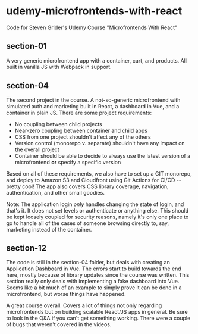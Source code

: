# udemy-microfrontends-with-react

Code for Steven Grider's Udemy Course "Microfrontends With React"

## section-01

A very generic microfrontend app with a container, cart, and products. All built in vanilla JS with Webpack in support.

## section-04

The second project in the course. A not-so-generic microfrontend with simulated auth and marketing built in React, a dashboard in Vue, and a container in plain JS. There are some project requirements:

- No coupling between child projects
- Near-zero coupling between container and child apps
- CSS from one project shouldn't affect any of the others
- Version control (monorepo v. separate) shouldn't have any impact on the overall project
- Container should be able to decide to always use the latest version of a microfrontend **or** specify a specific version

Based on all of these requirements, we also have to set up a GIT monorepo, and deploy to Amazon S3 and Cloudfront using Git Actions for CI/CD -- pretty cool! The app also covers CSS library coverage, navigation, authentication, and other small goodies.

Note: The application login _only_ handles changing the state of login, and that's it. It does not set levels or authenticate or anything else. This should be kept loosely coupled for security reasons, namely it's only one place to go to handle all of the cases of someone browsing directly to, say, marketing instead of the container.

## section-12

The code is still in the section-04 folder, but deals with creating an Application Dashboard in Vue. The errors start to build towards the end here, mostly because of library updates since the course was written. This section really only deals with implementing a fake dashboard into Vue. Seems like a bit much of an example to simply prove it can be done in a microfrontend, but worse things have happened.

A great course overall. Covers a lot of things not only regarding microfrontends but on building scalable React/JS apps in general. Be sure to look in the Q&amp;A if you can't get something working. There were a couple of bugs that weren't covered in the videos.
